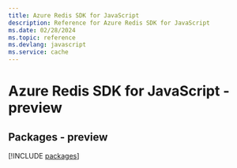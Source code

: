 ```yaml
---
title: Azure Redis SDK for JavaScript
description: Reference for Azure Redis SDK for JavaScript
ms.date: 02/28/2024
ms.topic: reference
ms.devlang: javascript
ms.service: cache
---
```

# Azure Redis SDK for JavaScript - preview
## Packages - preview
[!INCLUDE [packages](redis-index.md)]
